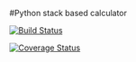 
#Python stack based calculator


[![Build Status](https://travis-ci.org/AricLandy/c4cs-f18-rpn.svg?branch=master)](https://travis-ci.org/AricLandy/c4cs-f18-rpn)



[![Coverage Status](https://coveralls.io/repos/github/AricLandy/c4cs-f18-rpn/badge.svg?branch=master)](https://coveralls.io/github/AricLandy/c4cs-f18-rpn?branch=master)

